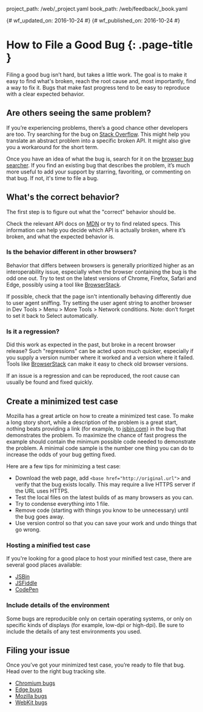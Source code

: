 project_path: /web/_project.yaml
book_path: /web/feedback/_book.yaml

{# wf_updated_on: 2016-10-24 #}
{# wf_published_on: 2016-10-24 #}

# How to File a Good Bug {: .page-title }

Filing a good bug isn’t hard, but takes a little work. The goal is to make it
easy to find what's broken, reach the root cause and, most importantly, find a
way to fix it. Bugs that make fast progress tend to be easy to reproduce with a
clear expected behavior.


## Are others seeing the same problem?

If you’re experiencing problems, there’s a good chance other developers are too.
Try searching for the bug on [Stack Overflow](http://stackoverflow.com/). This
might help you translate an abstract problem into a specific broken API. It
might also give you a workaround for the short term.

Once you have an idea of what the bug is, search for it on the
[browser bug searcher](/web/feedback/).
If you find an existing bug that describes the problem, it’s much more useful
to add your support by starring, favoriting, or commenting on that bug.
If not, it's time to file a bug.

## What's the correct behavior?

The first step is to figure out what the "correct" behavior should be.

Check the relevant API docs on [MDN](https://developer.mozilla.org/) or try to
find related specs. This information can help you decide which API is actually
broken, where it’s broken, and what the expected behavior is.

### Is the behavior different in other browsers?

Behavior that differs between browsers is generally prioritized higher as an
interoperability issue, especially when the browser containing the bug is the
odd one out. Try to test on the latest versions of Chrome, Firefox, Safari and
Edge, possibly using a tool like [BrowserStack](https://www.browserstack.com/).

If possible, check that the page isn't intentionally behaving differently due to
 user agent sniffing. Try setting the user agent string to another browser in
 Dev Tools > Menu > More Tools > Network conditions. Note: don’t forget to set
 it back to Select automatically.


### Is it a regression?

Did this work as expected in the past, but broke in a recent browser release?
Such "regressions" can be acted upon much quicker, especially if you supply a
version number where it worked and a version where it failed. Tools like
[BrowserStack](https://www.browserstack.com/) can make it easy to check old browser versions.

If an issue is a regression and can be reproduced, the root cause can usually be
 found and fixed quickly.

## Create a minimized test case

Mozilla has a great article on how to create a minimized test case. To make a
long story short, while a description of the problem is a great start, nothing
beats providing a link (for example, to [jsbin.com](https://jsbin.com/)) in the
bug that demonstrates the problem. To maximize the chance of fast progress the
example should contain the minimum possible code needed to demonstrate the
problem. A minimal code sample is the number one thing you can do to increase
the odds of your bug getting fixed.

Here are a few tips for minimizing a test case:

* Download the web page, add `<base href="http://original.url">` and verify that
the bug exists locally. This may require a live HTTPS server if the URL uses
HTTPS.
* Test the local files on the latest builds of as many browsers as you can.
* Try to condense everything into 1 file.
* Remove code (starting with things you know to be unnecessary) until the bug
goes away.
* Use version control so that you can save your work and undo things that go
wrong.


### Hosting a minified test case

If you're looking for a good place to host your minified test case, there are several good places available:

* [JSBin](https://jsbin.com)
* [JSFiddle](https://jsfiddle.net)
* [CodePen](https://codepen.io)

### Include details of the environment

Some bugs are reproducible only on certain operating systems, or only on
specific kinds of displays (for example, low-dpi or high-dpi). Be sure to
include the details of any test environments you used.

## Filing your issue

Once you’ve got your minimized test case, you’re ready to file that bug.
Head over to the right bug tracking site.

* [Chromium bugs](https://crbug.com)
* [Edge bugs](https://developer.microsoft.com/en-us/microsoft-edge/platform/issues/)
* [Mozilla bugs](https://bugzilla.mozilla.org/)
* [WebKit bugs](https://bugs.webkit.org/)
